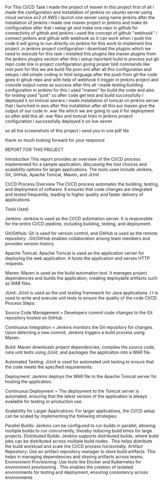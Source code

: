 For This CI/CD Task I made the project of maven
In this project first of all i made the configuration and installation of jenkins on ubuntu server using cloud service ec2 of AWS
i launch one sevrer using name jenkins 
after the installation of jenkins i made one maven project in jenkins and make its configuration
after that i setup git and make one repo in github 
for connectivity of github and jenkins i used the concept of github "webhook"
i connect jenkins and github with webhook so it can work when i push the code it will going to run directly on jenkins 
for this work to implement this project ,in jenkins project configuration i download the plugins which we need to execute for this task 
i installed this plugins like maven plugins from the jenkins plugins section 
after this i setup inportant build in process put git repo code link in project configuration giving proper bild commands like root pom 
for this we are build file pom.xml
after all this configuration and setups i did simple coding in html language
after the push from git the code goes in gihub repo and with help of webhook it trigger in jenkins project and concole output come as success
after this all i made testing building configuration in jenkins for this i used "maven" for build the code and also for testing used "junit"
so after code get test and build successfully i deployed it on tomcat sevrers
i made installation of tomcat on jenkins server that i launched in aws after this installation 
after all this aur maven give the output of our code in .war file which we are going to use it for deployment 
so after add this all .war files and tomcat links in jenkins project configuration 
i successfully deployed it on live sevrer 

so all the screenshots of this project i send you in one pdf file 


thank so much looking forward for your responce 


REPORT FOR THIS PROJECT 

Introduction
This report provides an overview of the CI/CD process implemented for a sample application, discussing the tool choices and scalability options for larger applications. 
The tools used include Jenkins, Git, GitHub, Apache Tomcat, Maven, and JUnit


CI/CD Process Overview
The CI/CD process automates the building, testing, and deployment of software. 
It ensures that code changes are integrated and tested frequently, 
leading to higher quality and faster delivery of applications.

Tools Used:

Jenkins: Jenkins is used as the CI/CD automation server. It is responsible for the entire CI/CD pipeline, including building, testing, and deployment.

Git/GitHub: Git is used for version control, and GitHub is used as the remote repository . 
Git/GitHub enables collaboration among team members and provides version history.

Apache Tomcat: Apache Tomcat is used as the application server for deploying the web application. It hosts the application and serves HTTP requests.

Maven: Maven is used as the build automation tool. 
It manages project dependencies and builds the application, creating deployable artifacts such as WAR files.

JUnit: JUnit is used as the unit testing framework for Java applications. I
t is used to write and execute unit tests to ensure the quality of the code
CI/CD Process Steps:

Source Code Management = Developers commit code changes to the Git repository hosted on GitHub.

Continuous Integration = Jenkins monitors the Git repository for changes. Upon detecting a new commit, Jenkins triggers a build process using Maven.

Build: Maven downloads project dependencies, compiles the source code, runs unit tests using JUnit, and packages the application into a WAR file.

Automated Testing: JUnit is used for automated unit testing to ensure that the code meets the specified requirements.

Deployment: Jenkins deploys the WAR file to the Apache Tomcat server for hosting the application.

Continuous Deployment = The deployment to the Tomcat server is automated, ensuring that the latest version of the application is always available for testing or production use.

Scalability for Larger Applications:
For larger applications, the CI/CD setup can be scaled by implementing the following strategies:

Parallel Builds: Jenkins can be configured to run builds in parallel, allowing multiple builds to run concurrently, thereby reducing build times for large projects.
Distributed Builds: Jenkins supports distributed builds, where build jobs can be distributed across multiple build nodes .
This helps distribute the build workload and scale the CI/CD process horizontally.
Artifact Repository: Use an artifact repository manager to store build artifacts. This helps in managing dependencies and sharing artifacts across teams.
Environment Provisioning: Use tools like Docker and Kubernetes for environment provisioning .
This enables the creation of isolated environments for testing and deployment, ensuring consistency across environments

